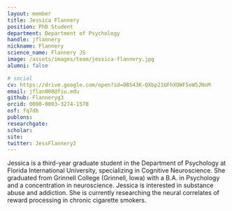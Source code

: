 ```yaml
---
layout: member
title: Jessica Flannery
position: PhD Student
department: Department of Psychology
handle: jflannery
nickname: Flannery
science_name: Flannery JS
image: /assets/images/team/jessica-flannery.jpg
alumni: false

# social
cv: https://drive.google.com/open?id=0B543K-QXbp21UFhXOWF5eW5JNnM
email: jflan008@fiu.edu
github: Flanneryg3
orcid: 0000-0003-3274-1578
osf: fq7db
publons:
researchgate:
scholar:
site:
twitter: JessFlannery2
---
```


Jessica is a third-year graduate student in the Department of Psychology at Florida International University, specializing in Cognitive Neuroscience. She graduated from Grinnell College (Grinnell, Iowa) with a B.A. in Psychology and a concentration in neuroscience. Jessica is interested in substance abuse and addiction. She is currently researching the neural correlates of reward processing in chronic cigarette smokers.

